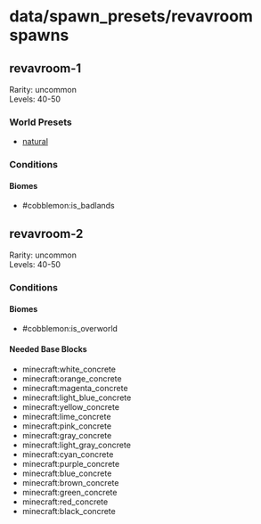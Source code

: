 # data/spawn_presets/revavroom spawns  
  
## revavroom-1  
Rarity: uncommon  
Levels: 40-50  
  
### World Presets  
* [natural](/data/world_presets/natural.md)  
  
### Conditions  
  
#### Biomes  
  * #cobblemon:is_badlands
  
  
## revavroom-2  
Rarity: uncommon  
Levels: 40-50  
  
### Conditions  
  
#### Biomes  
  * #cobblemon:is_overworld
  
  
#### Needed Base Blocks  
  * minecraft:white_concrete
  * minecraft:orange_concrete
  * minecraft:magenta_concrete
  * minecraft:light_blue_concrete
  * minecraft:yellow_concrete
  * minecraft:lime_concrete
  * minecraft:pink_concrete
  * minecraft:gray_concrete
  * minecraft:light_gray_concrete
  * minecraft:cyan_concrete
  * minecraft:purple_concrete
  * minecraft:blue_concrete
  * minecraft:brown_concrete
  * minecraft:green_concrete
  * minecraft:red_concrete
  * minecraft:black_concrete
  
